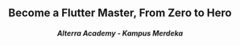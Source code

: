 <div align="center">
  <h2> Become a Flutter Master, From Zero to Hero </h2>
  <h4> <i> Alterra Academy - Kampus Merdeka </i> </h4>
</div> 



